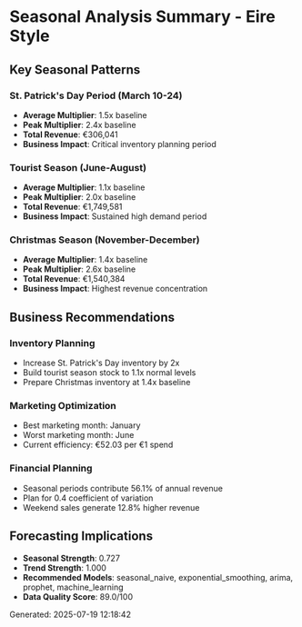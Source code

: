 # Seasonal Analysis Summary - Eire Style

## Key Seasonal Patterns

### St. Patrick's Day Period (March 10-24)
- **Average Multiplier**: 1.5x baseline
- **Peak Multiplier**: 2.4x baseline
- **Total Revenue**: €306,041
- **Business Impact**: Critical inventory planning period

### Tourist Season (June-August)
- **Average Multiplier**: 1.1x baseline
- **Peak Multiplier**: 2.0x baseline
- **Total Revenue**: €1,749,581
- **Business Impact**: Sustained high demand period

### Christmas Season (November-December)
- **Average Multiplier**: 1.4x baseline
- **Peak Multiplier**: 2.6x baseline
- **Total Revenue**: €1,540,384
- **Business Impact**: Highest revenue concentration

## Business Recommendations

### Inventory Planning
- Increase St. Patrick's Day inventory by 2x
- Build tourist season stock to 1.1x normal levels
- Prepare Christmas inventory at 1.4x baseline

### Marketing Optimization
- Best marketing month: January
- Worst marketing month: June
- Current efficiency: €52.03 per €1 spend

### Financial Planning
- Seasonal periods contribute 56.1% of annual revenue
- Plan for 0.4 coefficient of variation
- Weekend sales generate 12.8% higher revenue

## Forecasting Implications

- **Seasonal Strength**: 0.727
- **Trend Strength**: 1.000
- **Recommended Models**: seasonal_naive, exponential_smoothing, arima, prophet, machine_learning
- **Data Quality Score**: 89.0/100

Generated: 2025-07-19 12:18:42
